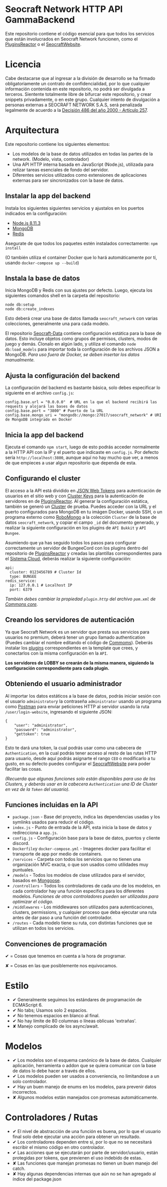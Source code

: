 Seocraft Network HTTP API GammaBackend
===================

Este repositorio contiene el código esencial para que todos los servicios que están involucrados en Seocraft Network funcionen, como el [PluginsReactor](https://gitlab.com/SeocraftNetwork/PluginsReactor) o el [SeocraftWebsite](https://gitlab.com/SeocraftNetwork/SeocraftWebsite).

# Licencia

Cabe destacarse que al ingresar a la división de desarrollo se ha firmado obligatoriamente un contrato de confidencialidad, por lo que cualquier información contenida en este repositorio, no podrá ser divulgada a terceros. Sientente totalmente libre de bifurcar este repositorio, y crear snippets privadamente, o en este grupo. Cualquier intento de divulgación a personas externas a SEOCRAFT NETWORK S.A.S, será penalizada legalmente de acuerdo a la [Decisión 486 del año 2000 - Artículo 257](http://www.wipo.int/edocs/lexdocs/laws/es/can/can012es.pdf).

# Arquitectura

Este repositorio contiene los siguientes elementos:

* Los modelos de la base de datos utilizados en todas las partes de la network. (Modelo, vista, controlador)
* Una API HTTP interna basada en JavaScript (Node.js), utilizada para relizar tareas esenciales de fondo del servidor.
* Diferentes servicios utilizados como extensiones de aplicaciones externas para ser sincronizados con la base de datos.

## Instalar la app del backend

Instala los siguientes siguientes servicios y ajustalos en los puertos indicados en la configuración:
* [Node.js 8.11.3](https://nodejs.org/es/)
* [MongoDB](http://www.mongodb.org/)
* [Redis](http://redis_service.io/)

Asegurate de que todos los paquetes estén instalados correctamente: `npm install`

(O también utiliza el container Docker que lo hará automáticamente por tí, usando `docker-compose up --build`)

## Instala la base de datos

Inicia MongoDB y Redis con sus ajustes por defecto. Luego, ejecuta los siguientes comandos shell en la carpeta del repositorio:

    node db:setup
    node db:create_indexes
    
Esto deberá crear una base de datos llamada `seocraft_network` con varias colecciones, generalmente una para cada modelo.

El repositorio [Seocraft-Data](https://gitlab.com/SeocraftNetwork/Seocraft-Data) contiene configuración estática para la base de datos.
Esto incluye objetos como grupos de permisos, clusters, modos de juego y demás.
Clonalo en algún lado, y utiliza el comando `node db:load_models` para importar toda la configuración de los archivos JSON a MongoDB. *Para uso fuera de Docker, se deben insertar los datos manualmente.*

## Ajusta la configuración del backend

La configuración del backend es bastante básica, solo debes especificar lo siguiente en el archivo `config.js`:

    config.base.url = "0.0.0.0"  # URL en la que el backend recibirá las requests y alojará las bases de datos
    config.base.port = "3800" # Puerto de la URL
    config.base.mongo_uri = "mongodb://mongo:27017/seocraft_network" # URI de MongoDB integrado en Docker

## Inicia la app del backend

Ejecuta el comando `npm start`, luego de esto podrás acceder normalmente a la HTTP API con la IP y el puerto que indicaste en `config.js`. Por defecto sería `http://localhost:3800`, aunque aquí no hay mucho que ver, a menos de que empieces a usar algun repositorio que dependa de esta.

## Configurando el cluster

El acceso a la API está dividido en [JSON Web Tokens](https://gitlab.com/SeocraftNetwork/Seocraft-API/blob/master/middlewares/authentication.js) para autenticación de usuarios en el sitio web y con [Cluster Keys](https://gitlab.com/SeocraftNetwork/Seocraft-API/blob/master/middlewares/cluster.js) para la autenticación de servidores en de [PluginsReactor](https://gitlab.com/SeocraftNetwork/PluginsReactor). Al generar la configuración estática, también se generó un [Cluster](https://gitlab.com/SeocraftNetwork/Seocraft-API/blob/master/models/minecraft/cluster.js) de prueba. Puedes acceder con la URL y el puerto configurados para MongoDB en tu imágen Docker, usando SSH, o un programa externo como [RoboMongo](https://robomongo.org/) a la colección `Cluster` de la base de datos `seocraft_network`, y copiar el campo `_id` del documento generado, y realizar la siguiente configuración en los plugins de `API Bukkit` y `API Bungee`.

Asumiendo que ya has seguido todos los pasos para configurar correctamente un servidor de BungeeCord con los plugins dentro del repositorio de [PluginsReactor](https://gitlab.com/SeocraftNetwork/PluginsReactor) y creadas las plantillas correspondientes para el [Sistema Cloud](https://github.com/Dytanic/CloudNet), deberás realizar la siguiente configuración:

    api:
      cluster: 0123456789 # Cluster Id
      type: BUNGEE
    redis_service:
      ip: 127.0.0.1 # Localhost IP
      port: 6379


*También debes cambiar la propiedad `plugin.http` del archivo `pom.xml` de [Commons core](https://gitlab.com/SeocraftNetwork/PluginsReactor/tree/master/Commons/core).*

## Creando los servidores de autenticación

Ya que Seocraft Network es un servidor que presta sus servicios para usuarios no premium, deberá tener un grupo llamado authentication (Puedes cambiar el nombre editando el código de [Commoms](https://gitlab.com/SeocraftNetwork/PluginsReactor/tree/master/Commons)). Deberás instalar los [plugins](https://gitlab.com/SeocraftNetwork/PluginsReactor/) correspondientes en la template que crees, y conectarlos con la misma configuración en la `API`.

**Los servidores de LOBBY se crearán de la misma manera, siguiendo la configuración correspondiente para cada plugin.**

## Obteniendo el usuario administrador

Al importar los datos estáticos a la base de datos, podrás iniciar sesión con el usuario `administrator`y la contraseña `administrator` usando un programa como [Postman](https://www.getpostman.com/) para enviar peticiones HTTP al servidor usando la ruta `/user/login-website`, ingresando el siguiente JSON:

    {
        "user": "administrator",
        "password": "administrator",
        "gettoken": true
    }

Esto te dará una token, la cual podrás usar como una cabecera de `Authentication`, en la cual podrás tener acceso al resto de las rutas HTTP para usuario, desde aquí podrás asignarte el rango `CEO` o modificarlo a tu gusto, en su defecto puedes configurar el [SeocraftWebsite](https://gitlab.com/SeocraftNetwork/SeocraftWebsite) para poder facilitar las cosas.

*(Recuerda que algunas funciones solo están disponibles para uso de los Clusters, y deberás usar en la cabecera `Authentication` una ID de Cluster en vez de la `Token` del usuario).*

## Funciones incluidas en la API

* `package.json` - Base del proyecto, indica las dependencias usadas y los symlinks usados para reducir el código.
* `index.js` - Punto de entrada de la API, esta inicia la base de datos y redirecciona a `app.js`.
* `config.js` - Configuración base para la base de datos, puertos y cliente discord.
* `Dockerfile`y `docker-compose.yml` - Imagenes docker para facilitar el transporte de app por medio de containers.
* `/services` - Carpeta con todos los servicios que no tienen una organización MVC exacta, o que son usados como utilidades muy puntuales.
* `/models` - Todos los modelos de clase utilizados para el servidor, basados en [Mongoose](https://mongoosejs.com/).
* `/controllers` - Todos los controladores de cada uno de los modelos, en cada controlador hay una función especifica para los diferentes modelos. *Funciones de otros controladores pueden ser utilizadas para optimizar el código.*
* `/middlewares` - Los middlewares son utilizados para autenticaciones, clusters, permissions, y cualquier proceso que deba ejecutar una ruta antes de dar paso a una función del controlador.
* `/routes` - Cada modelo tiene su ruta, con distintas funciones que se utilizan en todos los servicios.


## Convenciones de programación

✔ = Cosas que tenemos en cuenta a la hora de programar.

✘ = Cosas en las que posiblemente nos equivocamos.

# Estilo

* ✔ Generalmente seguimos los estándares de programación de ECMAScript 6.
* ✔ No tabs; Usamos solo 2 espacios.
* ✔ No tenemos espacios en blanco al final.
* ✔ No hay límite de 80 columnas o líneas oblicuas 'extrañas'.
* ✘ Manejo complicado de los async/await.

# Modelos

* ✔ Los modelos son el esquema canónico de la base de datos. Cualquier aplicación, herramienta o addon que se quiera comunicar con la base de datos lo debe hacer a través de ellos.
* ✔ Los modelos pueden ser usados a conveniencia, no limitandose a un solo controlador.
* ✔ Hay un buen manejo de enums en los modelos, para prevenir datos incorrectos.
* ✘ Algunos modelos están manejados con promesas automáticamente.

# Controladores / Rutas

* ✔ El nivel de abstracción de una función es buena, por lo que el usuario final solo debe ejecutar una acción para obtener un resultado.
* ✔ Los controladores dependen entre si, por lo que no se necesitará escribir el mismo código en otro controlador.
* ✔ Las acciones que se ejecutarán por parte de servidor/usuario, están protegidas por tokens, que previenen el uso indebido de estas.
* ✘ Las funciones que manejan promesas no tienen un buen manejo del catch.
* ✘ Hay algunas dependencias internas que aún no se han agregado al índice del package.json



